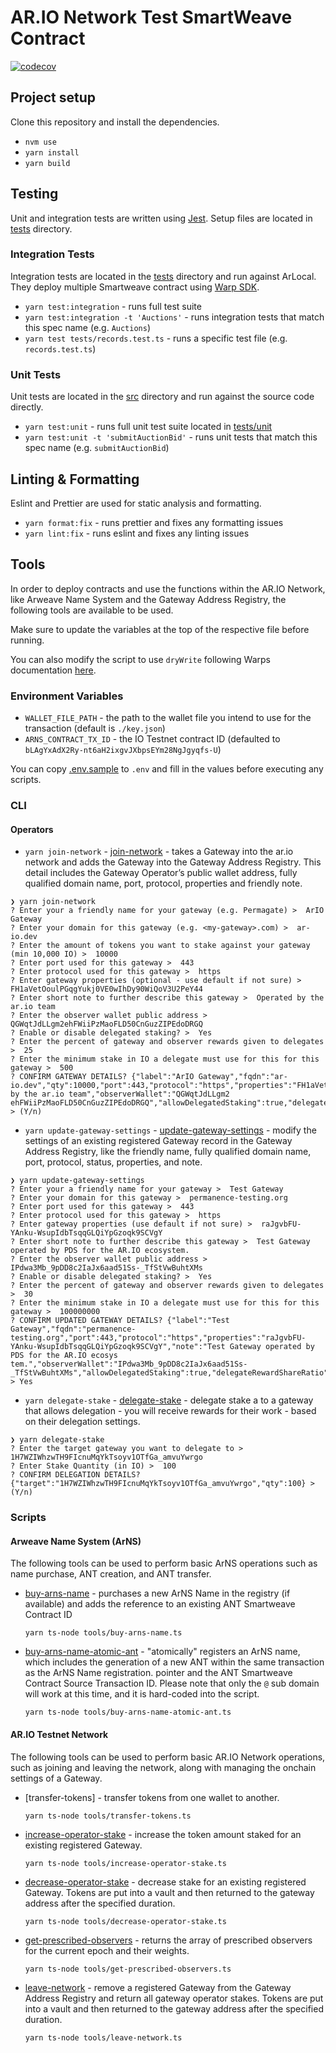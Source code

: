 # AR.IO Network Test SmartWeave Contract

[![codecov](https://codecov.io/gh/ar-io/testnet-contract/graph/badge.svg?token=J2H5WQQ0IX)](https://codecov.io/gh/ar-io/testnet-contract)

## Project setup

Clone this repository and install the dependencies.

- `nvm use`
- `yarn install`
- `yarn build`

## Testing

Unit and integration tests are written using [Jest]. Setup files are located in [tests] directory.

### Integration Tests

Integration tests are located in the [tests] directory and run against ArLocal. They deploy multiple Smartweave contract using [Warp SDK].

- `yarn test:integration` - runs full test suite
- `yarn test:integration -t 'Auctions'` - runs integration tests that match this spec name (e.g. `Auctions`)
- `yarn test tests/records.test.ts` - runs a specific test file (e.g. `records.test.ts`)

### Unit Tests

Unit tests are located in the [src] directory and run against the source code directly.

- `yarn test:unit` - runs full unit test suite located in [tests/unit]
- `yarn test:unit -t 'submitAuctionBid'` - runs unit tests that match this spec name (e.g. `submitAuctionBid`)

## Linting & Formatting

Eslint and Prettier are used for static analysis and formatting.

- `yarn format:fix` - runs prettier and fixes any formatting issues
- `yarn lint:fix` - runs eslint and fixes any linting issues

## Tools

In order to deploy contracts and use the functions within the AR.IO Network, like Arweave Name System and the Gateway Address Registry, the following tools are available to be used.

Make sure to update the variables at the top of the respective file before running.

You can also modify the script to use `dryWrite` following Warps documentation [here](https://academy.warp.cc/docs/sdk/basic/contract-methods#drywrite).

### Environment Variables

- `WALLET_FILE_PATH` - the path to the wallet file you intend to use for the transaction (default is `./key.json`)
- `ARNS_CONTRACT_TX_ID` - the IO Testnet contract ID (defaulted to `bLAgYxAdX2Ry-nt6aH2ixgvJXbpsEYm28NgJgyqfs-U`)

You can copy [.env.sample](./env.sample) to `.env` and fill in the values before executing any scripts.

### CLI

#### Operators

- `yarn join-network` - [join-network] - takes a Gateway into the ar.io network and adds the Gateway into the Gateway Address Registry. This detail includes the Gateway Operator’s public wallet address, fully qualified domain name, port, protocol, properties and friendly note.

```shell
❯ yarn join-network
? Enter your a friendly name for your gateway (e.g. Permagate) >  ArIO Gateway
? Enter your domain for this gateway (e.g. <my-gateway>.com) >  ar-io.dev
? Enter the amount of tokens you want to stake against your gateway (min 10,000 IO) >  10000
? Enter port used for this gateway >  443
? Enter protocol used for this gateway >  https
? Enter gateway properties (optional - use default if not sure) >  FH1aVetOoulPGqgYukj0VE0wIhDy90WiQoV3U2PeY44
? Enter short note to further describe this gateway >  Operated by the ar.io team
? Enter the observer wallet public address >  QGWqtJdLLgm2ehFWiiPzMaoFLD50CnGuzZIPEdoDRGQ
? Enable or disable delegated staking? >  Yes
? Enter the percent of gateway and observer rewards given to delegates >  25
? Enter the minimum stake in IO a delegate must use for this for this gateway >  500
? CONFIRM GATEWAY DETAILS? {"label":"ArIO Gateway","fqdn":"ar-io.dev","qty":10000,"port":443,"protocol":"https","properties":"FH1aVetOoulPGqgYukj0VE0wIhDy90WiQoV3U2PeY44","note":"Operated by the ar.io team","observerWallet":"QGWqtJdLLgm2
ehFWiiPzMaoFLD50CnGuzZIPEdoDRGQ","allowDelegatedStaking":true,"delegateRewardShareRatio":25,"minDelegatedStake":500} > (Y/n)
```

- `yarn update-gateway-settings` - [update-gateway-settings] - modify the settings of an existing registered Gateway record in the Gateway Address Registry, like the friendly name, fully qualified domain name, port, protocol, status, properties, and note.

```shell
❯ yarn update-gateway-settings
? Enter your a friendly name for your gateway >  Test Gateway
? Enter your domain for this gateway >  permanence-testing.org
? Enter port used for this gateway >  443
? Enter protocol used for this gateway >  https
? Enter gateway properties (use default if not sure) >  raJgvbFU-YAnku-WsupIdbTsqqGLQiYpGzoqk9SCVgY
? Enter short note to further describe this gateway >  Test Gateway operated by PDS for the AR.IO ecosystem.
? Enter the observer wallet public address >  IPdwa3Mb_9pDD8c2IaJx6aad51Ss-_TfStVwBuhtXMs
? Enable or disable delegated staking? >  Yes
? Enter the percent of gateway and observer rewards given to delegates >  30
? Enter the minimum stake in IO a delegate must use for this for this gateway >  100000000
? CONFIRM UPDATED GATEWAY DETAILS? {"label":"Test Gateway","fqdn":"permanence-testing.org","port":443,"protocol":"https","properties":"raJgvbFU-YAnku-WsupIdbTsqqGLQiYpGzoqk9SCVgY","note":"Test Gateway operated by PDS for the AR.IO ecosys
tem.","observerWallet":"IPdwa3Mb_9pDD8c2IaJx6aad51Ss-_TfStVwBuhtXMs","allowDelegatedStaking":true,"delegateRewardShareRatio":30,"minDelegatedStake":100000000} > Yes
```

- `yarn delegate-stake` - [delegate-stake] - delegate stake a to a gateway that allows delegation - you will receive rewards for their work - based on their delegation settings.

```shell
❯ yarn delegate-stake
? Enter the target gateway you want to delegate to >  1H7WZIWhzwTH9FIcnuMqYkTsoyv1OTfGa_amvuYwrgo
? Enter Stake Quantity (in IO) >  100
? CONFIRM DELEGATION DETAILS? {"target":"1H7WZIWhzwTH9FIcnuMqYkTsoyv1OTfGa_amvuYwrgo","qty":100} > (Y/n)
```

### Scripts

#### Arweave Name System (ArNS)

The following tools can be used to perform basic ArNS operations such as name purchase, ANT creation, and ANT transfer.

- [buy-arns-name] - purchases a new ArNS Name in the registry (if available) and adds the reference to an existing ANT Smartweave Contract ID

  ```shell
  yarn ts-node tools/buy-arns-name.ts
  ```

- [buy-arns-name-atomic-ant] - "atomically" registers an ArNS name, which includes the generation of a new ANT within the same transaction as the ArNS Name registration.
  pointer and the ANT Smartweave Contract Source Transaction ID. Please note that only the `@` sub domain will work at this time, and it is hard-coded into the script.

  ```shell
  yarn ts-node tools/buy-arns-name-atomic-ant.ts
  ```

#### AR.IO Testnet Network

The following tools can be used to perform basic AR.IO Network operations, such as joining and leaving the network, along with managing the onchain settings of a Gateway.

- [transfer-tokens] - transfer tokens from one wallet to another.

  ```shell
  yarn ts-node tools/transfer-tokens.ts
  ```

- [increase-operator-stake] - increase the token amount staked for an existing registered Gateway.

  ```shell
  yarn ts-node tools/increase-operator-stake.ts
  ```

- [decrease-operator-stake] - decrease stake for an existing registered Gateway. Tokens are put into a vault and then returned to the gateway address after the specified duration.

  ```shell
  yarn ts-node tools/decrease-operator-stake.ts
  ```

- [get-prescribed-observers] - returns the array of prescribed observers for the current epoch and their weights.

  ```shell
  yarn ts-node tools/get-prescribed-observers.ts
  ```

- [leave-network] - remove a registered Gateway from the Gateway Address Registry and return all gateway operator stakes. Tokens are put into a vault and then returned to the gateway address after the specified duration.

  ```shell
  yarn ts-node tools/leave-network.ts
  ```

[join-network]: tools/cli/join-network.ts
[update-gateway-settings]: tools/cli/update-gateway-settings.ts
[increase-operator-stake]: tools/increase-operator-stake.ts
[decrease-operator-stake]: tools/decrease-operator-stake.ts
[delegate-stake]: tools/cli/delegate-stake.ts
[get-prescribed-observers]: tools/get-prescribed-observers.ts
[leave-network]: tools/leave-network.ts
[buy-arns-name]: tools/buy-arns-name.ts
[buy-arns-name-atomic-ant]: /tools/buy-arns-name-atomic-ant.ts
[tests/unit]: /tests/unit
[src]: /src
[tests]: /tests
[Warp SDK]: https://github.com/warp-contracts/warp
[Jest]: https://jestjs.io/
